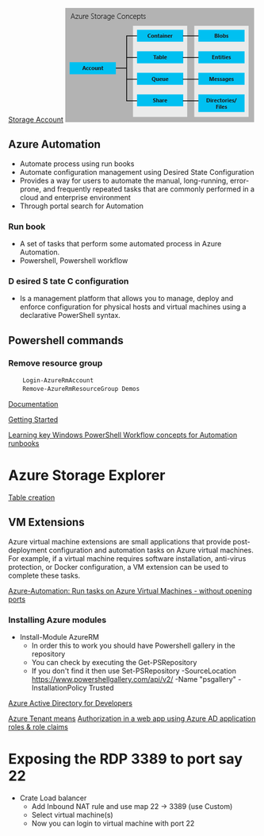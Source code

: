 [Storage Account](https://docs.microsoft.com/en-us/azure/storage/storage-introduction)
![Azure storage concepts](https://github.com/sairamaj/azure/blob/master/storage-concepts.png)

## Azure Automation
* Automate process using run books
* Automate configuration management using Desired State Configuration
* Provides a way for users to automate the manual, long-running, error-prone, and frequently repeated tasks that are commonly performed in a cloud and enterprise environment
* Through portal search for Automation

### Run book
* A set of tasks that perform some automated process in Azure Automation.
* Powershell, Powershell workflow

### __D__ esired __S__ tate __C__ configuration
* Is a management platform that allows you to manage, deploy and enforce configuration for physical hosts and virtual machines using a declarative PowerShell syntax.

## Powershell commands
### Remove resource group
``` powershell
    Login-AzureRmAccount
    Remove-AzureRmResourceGroup Demos
```


[Documentation](https://docs.microsoft.com/en-us/azure/automation/)

[Getting Started](https://azure.microsoft.com/en-us/blog/azure-automation-runbook-management/)

[Learning key Windows PowerShell Workflow concepts for Automation runbooks](https://docs.microsoft.com/en-us/azure/automation/automation-powershell-workflow)


# Azure Storage Explorer

[Table creation](https://docs.microsoft.com/en-us/azure/storage/storage-dotnet-how-to-use-tables)

## VM Extensions
Azure virtual machine extensions are small applications that provide post-deployment configuration and automation tasks on Azure virtual machines. For example, if a virtual machine requires software installation, anti-virus protection, or Docker configuration, a VM extension can be used to complete these tasks.

[Azure-Automation: Run tasks on Azure Virtual Machines - without opening ports](https://azure.microsoft.com/en-us/blog/azure-automation-run-tasks-on-azure-virtual-machines-without-opening-ports/)

### Installing Azure modules
* Install-Module AzureRM
    * In order this to work you should have Powershell gallery in the repository
    * You can check by executing the Get-PSRepository
    * If you don't find it then use Set-PSRepository -SourceLocation https://www.powershellgallery.com/api/v2/ -Name "psgallery" -InstallationPolicy Trusted

[Azure Active Directory for Developers](https://docs.microsoft.com/en-us/azure/active-directory/develop/active-directory-developers-guide)

[Azure Tenant means](https://msdn.microsoft.com/library/azure/jj573650.aspx#BKMK_WhatIsAnAzureADTenant)
[Authorization in a web app using Azure AD application roles & role claims](https://azure.microsoft.com/en-us/resources/samples/active-directory-dotnet-webapp-roleclaims/)

# Exposing the RDP 3389 to port say 22
* Crate Load balancer
    * Add Inbound NAT rule and use map 22 -> 3389 (use Custom)
    * Select virtual machine(s)
    * Now you can login to virtual machine with port 22


